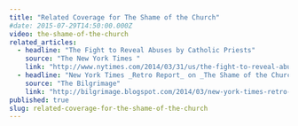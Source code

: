 ```yaml
---
title: "Related Coverage for The Shame of the Church"
#date: 2015-07-29T14:50:00.000Z
video: the-shame-of-the-church
related_articles:
  - headline: "The Fight to Reveal Abuses by Catholic Priests"
    source: "The New York Times "
    link: "http://www.nytimes.com/2014/03/31/us/the-fight-to-reveal-abuses-by-catholic-priests.html?ref=us"
  - headline: "New York Times _Retro Report_ on _The Shame of the Church_"
    source: "The Bilgrimage"
    link: "http://bilgrimage.blogspot.com/2014/03/new-york-times-retro-report-on-shame-of.html"
published: true
slug: related-coverage-for-the-shame-of-the-church
---
```


